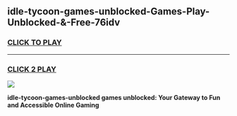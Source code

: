 
## idle-tycoon-games-unblocked-Games-Play-Unblocked-&-Free-76idv
<h3>
<a href="https://premium76.site?title=idle-tycoon-games-unblocked&ref=24A">CLICK TO PLAY</a></h3>
<hr>

<h3>
<a href="https://premium76.site?title=idle-tycoon-games-unblocked&ref=24A">CLICK 2 PLAY</a>
  
</h3>

<a href="https://premium76.site?title=idle-tycoon-games-unblocked&ref=24A"><img src="https://clearcache.store/games.png"></a>


**idle-tycoon-games-unblocked games unblocked: Your Gateway to Fun and Accessible Online Gaming**
